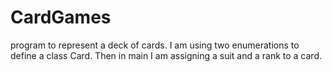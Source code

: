 # CardGames

program to represent a deck of cards.
I am using two enumerations to define a class Card. 
Then in main I am  assigning a suit and a rank to a card.
